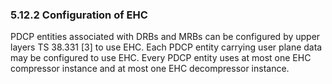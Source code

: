 ### 5.12.2 Configuration of EHC

PDCP entities associated with DRBs and MRBs can be configured by upper
layers TS 38.331 \[3\] to use EHC. Each PDCP entity carrying user plane
data may be configured to use EHC. Every PDCP entity uses at most one
EHC compressor instance and at most one EHC decompressor instance.